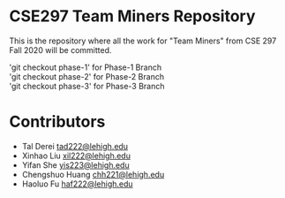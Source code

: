 # CSE297 Team Miners Repository
This is the repository where all the work for "Team Miners" from CSE 297 Fall 2020 will be committed.

'git checkout phase-1' for Phase-1 Branch  
'git checkout phase-2' for Phase-2 Branch  
'git checkout phase-3' for Phase-3 Branch  

# Contributors
- Tal Derei <tad222@lehigh.edu>
- Xinhao Liu <xil222@lehigh.edu>
- Yifan She <yis223@lehigh.edu>
- Chengshuo Huang <chh221@lehigh.edu>
- Haoluo Fu <haf222@lehigh.edu>

